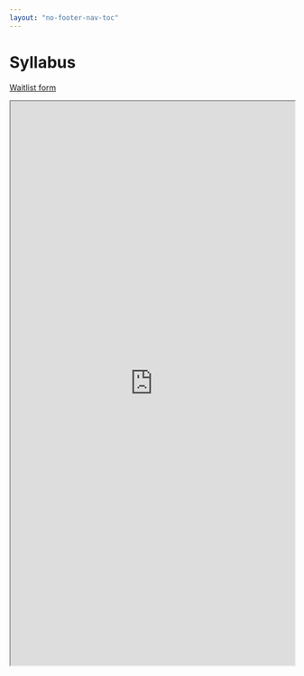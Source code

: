 ```yaml
---
layout: "no-footer-nav-toc"  
---
```


# Syllabus

[Waitlist form](https://forms.gle/92R1BUACyAaxt8Ww6)

<iframe src="https://docs.google.com/viewer?url=https://info1350.github.io/Intro-CA-SP21/images/Intro-CA-2021-Syllabus.pdf&embedded=true" width="100%" height="1000px"></iframe>



